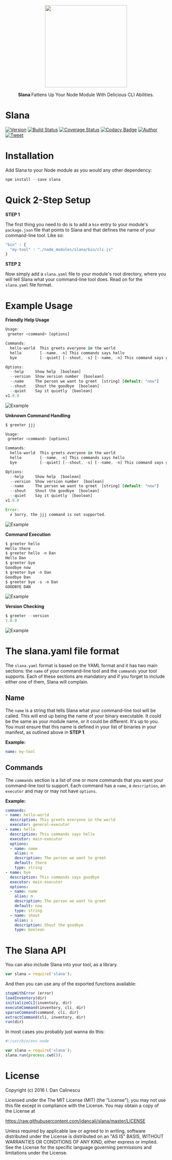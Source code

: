 <p align="center">
  <a href="https://github.com/idancali/slana">
    <img height="256" src="https://raw.githubusercontent.com/idancali/slana/master/logo.png">
  </a>
  <p align="center"> <b> Slana </b> Fattens Up Your Node Module With Delicious CLI Abilities. </p>
</p>

# Slana

[![Version](https://img.shields.io/npm/v/slana.svg)](https://www.npmjs.com/package/slana)
[![Build Status](https://travis-ci.org/idancali/slana.svg?branch=master)](https://travis-ci.org/idancali/slana)
[![Coverage Status](https://coveralls.io/repos/github/idancali/slana/badge.svg?branch=master)](https://coveralls.io/github/idancali/slana?branch=master)
[![Codacy Badge](https://api.codacy.com/project/badge/Grade/0c0a4521514040f5aabfe6ca4b520bcb)](https://www.codacy.com/app/dancali/slana?utm_source=github.com&amp;utm_medium=referral&amp;utm_content=idancali/slana&amp;utm_campaign=Badge_Grade) [![Author](https://img.shields.io/badge/say%20hi-%40idancali-green.svg)](https://twitter.com/idancali) [![Tweet](https://img.shields.io/twitter/url/http/shields.io.svg?style=social)](https://twitter.com/intent/tweet?url=https%3A%2F%2Fgithub.com%2Fidancali%2Fsavor&via=idancali&text=Add%20more%20flavor%20to%20your%20Node%20module%20%28test%2C%20coverage%2C%20analysis%29.&hashtags=savor%2C%20opensource&)

# Installation

Add Slana to your Node module as you would any other dependency:

```javascript
npm install --save slana
```

# Quick 2-Step Setup

**STEP 1**

The first thing you need to do is to add a ```bin``` entry to your module's ```package.json``` file that points to Slana and that defines the name of your command-line tool. Like so:

```javascript
"bin" : {
  "my-tool" : "./node_modules/slana/bin/cli.js"
}
```

**STEP 2**

Now simply add a ```slana.yaml``` file to your module's root directory, where you will tell Slana what your command-line tool does. Read on for the ```slana.yaml``` file format.

# Example Usage

**Friendly Help Usage**

```javascript
Usage:
 greeter <command> [options]

Commands:
  hello-world  This greets everyone in the world
  hello        [--name, -n] This commands says hello
  bye          [--quiet] [--shout, -s] [--name, -n] This command says goodbye

Options:
  --help     Show help  [boolean]
  --version  Show version number  [boolean]
  --name     The person we want to greet  [string] [default: "now"]
  --shout    Shout the goodbye  [boolean]
  --quiet    Say it quietly  [boolean]
v1.0.0
```

![Example](https://raw.githubusercontent.com/idancali/slana/master/examples/main.1.gif)

**Unknown Command Handling**

```javascript
$ greeter jjj

Usage:
 greeter <command> [options]

Commands:
  hello-world  This greets everyone in the world
  hello        [--name, -n] This commands says hello
  bye          [--quiet] [--shout, -s] [--name, -n] This command says goodbye

Options:
  --help     Show help  [boolean]
  --version  Show version number  [boolean]
  --name     The person we want to greet  [string] [default: "now"]
  --shout    Shout the goodbye  [boolean]
  --quiet    Say it quietly  [boolean]
v1.0.0

Error:
  ✗ Sorry, the jjj command is not supported.

```

![Example](https://raw.githubusercontent.com/idancali/slana/master/examples/main.2.gif)

**Command Execution**

```javascript
$ greeter hello
Hello there
$ greeter hello -n Dan
Hello Dan
$ greeter bye
Goodbye now
$ greeter bye -n Dan
Goodbye Dan
$ greeter bye -s -n Dan
GOODBYE DAN
```

![Example](https://raw.githubusercontent.com/idancali/slana/master/examples/main.3.gif)

**Version Checking**

```javascript
$ greeter --version
1.0.0
```
![Example](https://raw.githubusercontent.com/idancali/slana/master/examples/main.4.gif)

# The slana.yaml file format

The ```slana.yaml``` format is based on the YAML format and it has two main sections: the ```name``` of your command-line tool and the ```commands``` your tool supports. Each of these sections are mandatory and if you forget to include either one of them, Slana will complain.

## Name

The ```name``` is a string that tells Slana what your command-line tool will be called. This will end up being the name of your binary executable. It could be the same as your module name, or it could be different. It's up to you. You must ensure that this name is defined in your list of binaries in your manifest, as outlined above in **STEP 1**.

**Example:**

```yaml
name: my-tool
```

## Commands

The ```commands``` section is a list of one or more commands that you want your command-line tool to support. Each command has a ```name```, a ```description```, an ```executor``` and may or may not have ```options```.

**Example:**

```yaml
commands:
- name: hello-world
  description: This greets everyone in the world
  executor: general-executor
- name: hello
  description: This commands says hello
  executor: main-executor
  options:
  - name: name
    alias: n
    description: The person we want to greet
    default: there
    type: string
- name: bye
  description: This commands says goodbye
  executor: main-executor
  options:
  - name: name
    alias: n
    description: The person we want to greet
    default: now
    type: string
  - name: shout
    alias: s
    description: Shout the goodbye
    type: boolean
```

# The Slana API

You can also include Slana into your tool, as a library.

```javascript
var slana = require('slana');
```

And then you can use any of the exported functions available:

```javascript
stopWithError (error)
loadInventory(dir)
initializeCLI(inventory, dir)
executeCommand(inventory, cli, dir)
sparseCommand(command, cli, dir)
extractCommand(cli, inventory, dir)
run(dir)
```

In most cases you probably just wanna do this:

```javascript
#!/usr/bin/env node

var slana = require('slana');
slana.run(process.cwd());
```

# License

Copyright (c) 2016 I. Dan Calinescu

 Licensed under the The MIT License (MIT) (the "License");
 you may not use this file except in compliance with the License.
 You may obtain a copy of the License at

 https://raw.githubusercontent.com/idancali/slana/master/LICENSE

 Unless required by applicable law or agreed to in writing, software
 distributed under the License is distributed on an "AS IS" BASIS,
 WITHOUT WARRANTIES OR CONDITIONS OF ANY KIND, either express or implied.
 See the License for the specific language governing permissions and
 limitations under the License.
